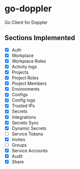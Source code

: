# go-doppler
Go Client for Doppler

## Sections Implemented
- [x] Auth
- [x] Workplace
- [x] Workplace Roles
- [x] Activity logs
- [x] Projects
- [x] Project Roles
- [x] Project Members
- [x] Environments
- [x] Configs
- [x] Config logs
- [x] Trusted IPs
- [x] Secrets
- [x] Integrations
- [x] Secrets Sync
- [x] Dynamic Secrets
- [ ] Service Tokens
- [x] Invites
- [ ] Groups
- [x] Service Accounts
- [x] Audit
- [x] Share
